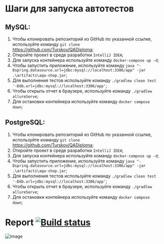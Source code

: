 # Шаги для запуска автотестов

## MySQL:
1. Чтобы клонировать репозиторий из GitHub по указанной ссылке, используйте команду `git clone` https://github.com/Turskov/QADiploma;
2. Откройте проект в среде разработки `IntelliJ IDEA`;
3. Для запуска контейнера используйте команду `docker-compose up -d`;
4. Чтобы запустить приложение, используйте команду `java "-Dspring.datasource.url=jdbc:mysql://localhost:3306/app" -jar .\artifacts\aqa-shop.jar`;
5. Для выполнения тестов используйте команду `./gradlew clean test '-Ddb.url=jdbc:mysql://localhost:3306/app'`;
6. Чтобы открыть отчет в браузере, используйте команду `./gradlew allureServe`;
7. Для остановки контейнера используйте команду `docker compose down`;

## PostgreSQL:
1. Чтобы клонировать репозиторий из GitHub по указанной ссылке, используйте команду `git clone` https://github.com/Turskov/QADiploma;
2. Откройте проект в среде разработки `IntelliJ IDEA`;
3. Для запуска контейнера используйте команду `docker-compose up -d`;
4. Чтобы запустить приложение, используйте команду `java "-Dspring.datasource.url=jdbc:mysql://localhost:3306/app" -jar .\artifacts\aqa-shop.jar`;
5. Для выполнения тестов используйте команду `./gradlew clean test '-Ddb.url=jdbc:mysql://localhost:3306/app'`;
6. Чтобы открыть отчет в браузере, используйте команду `./gradlew allureServe`;
7. Для остановки контейнера используйте команду `docker compose down`;

# Report [![Build status](https://ci.appveyor.com/api/projects/status/lk2p029sojkckg1g?svg=true)](https://ci.appveyor.com/project/Turskov/qadiploma)
![image](https://github.com/Turskov/QADiploma/assets/89296396/8045422b-7828-4e8e-a770-cfce36b891c1)
